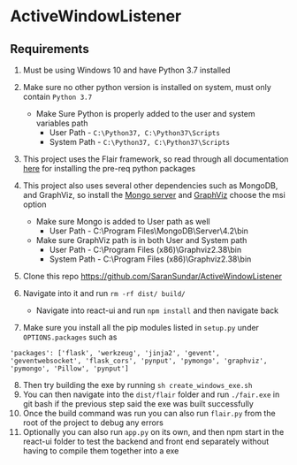 # ActiveWindowListener

## Requirements

1. Must be using Windows 10 and have Python 3.7 installed
2. Make sure no other python version is installed on system, must only contain `Python 3.7`
    * Make Sure Python is properly added to the user and system variables path
        * User Path - `C:\Python37, C:\Python37\Scripts`
        * System Path - `C:\Python37, C:\Python37\Scripts`
        
3. This project uses the Flair framework, so read through all documentation [here](https://flair-1.gitbook.io/flair/) for installing the pre-req python packages
4. This project also uses several other dependencies such as MongoDB, and GraphViz, so install the [Mongo server](https://www.mongodb.com/download-center/community) and [GraphViz](https://graphviz.gitlab.io/_pages/Download/Download_windows.html) choose the msi option
    * Make sure Mongo is added to User path as well
        * User Path - C:\Program Files\MongoDB\Server\4.2\bin
    * Make sure GraphViz path is in both User and System path
        * User Path - C:\Program Files (x86)\Graphviz2.38\bin
        * System Path - C:\Program Files (x86)\Graphviz2.38\bin
        
5. Clone this repo https://github.com/SaranSundar/ActiveWindowListener
6. Navigate into it and run `rm -rf dist/ build/`
    * Navigate into react-ui and run `npm install` and then navigate back
7. Make sure you install all the pip modules listed in `setup.py` under `OPTIONS.packages` such as
```
'packages': ['flask', 'werkzeug', 'jinja2', 'gevent', 'geventwebsocket', 'flask_cors', 'pynput', 'pymongo', 'graphviz', 'pymongo', 'Pillow', 'pynput']
```
8. Then try building the exe by running `sh create_windows_exe.sh`
9. You can then navigate into the `dist/flair` folder and run `./fair.exe` in git bash if the previous step said the exe was built successfully
10. Once the build command was run you can also run `flair.py` from the root of the project to debug any errors
11. Optionally you can also run `app.py` on its own, and then npm start in the react-ui folder to test the backend and front end separately without having to compile them together into a exe
